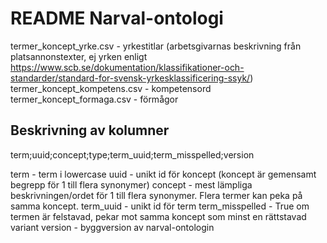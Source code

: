 README Narval-ontologi
====================================

termer_koncept_yrke.csv - yrkestitlar (arbetsgivarnas beskrivning från platsannonstexter, ej yrken enligt https://www.scb.se/dokumentation/klassifikationer-och-standarder/standard-for-svensk-yrkesklassificering-ssyk/)
termer_koncept_kompetens.csv - kompetensord
termer_koncept_formaga.csv - förmågor

Beskrivning av kolumner
-----------------------------
term;uuid;concept;type;term_uuid;term_misspelled;version

term - term i lowercase
uuid - unikt id för koncept (koncept är gemensamt begrepp för 1 till flera synonymer)
concept - mest lämpliga beskrivningen/ordet för 1 till flera synonymer. Flera termer kan peka på samma koncept.
term_uuid - unikt id för term
term_misspelled - True om termen är felstavad, pekar mot samma koncept som minst en rättstavad variant
version - byggversion av narval-ontologin



